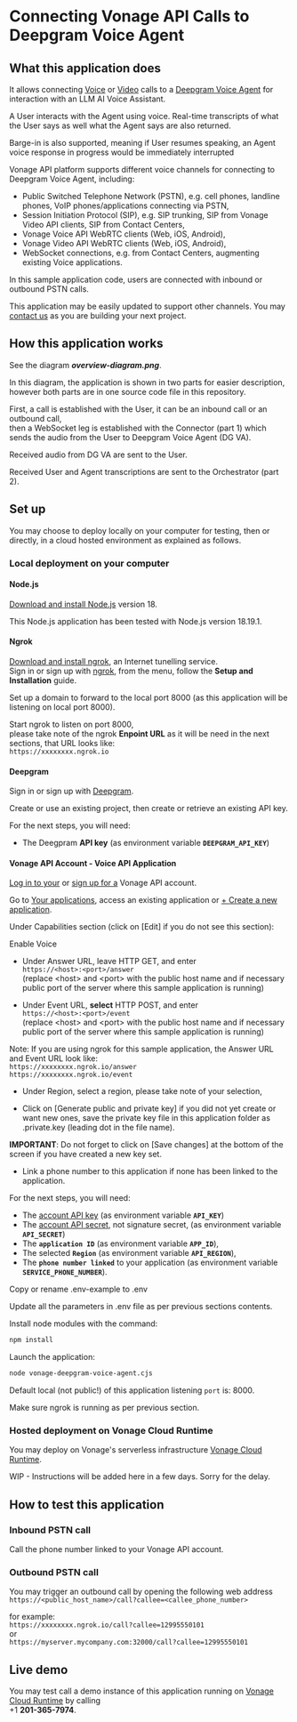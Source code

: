 # Connecting Vonage API Calls to Deepgram Voice Agent

## What this application does

It allows connecting [Voice](https://www.vonage.com/communications-apis/voice/) or [Video](https://www.vonage.com/communications-apis/video/) calls to a [Deepgram Voice Agent](https://deepgram.com/learn/introducing-ai-voice-agent-api) for interaction with an LLM AI Voice Assistant.

A User interacts with the Agent using voice. Real-time transcripts of what the User says as well what the Agent says are also returned.

Barge-in is also supported, meaning if User resumes speaking, an Agent voice response in progress would be immediately interrupted

Vonage API platform supports different voice channels for connecting to Deepgram Voice Agent, including:
- Public Switched Telephone Network (PSTN), e.g. cell phones, landline phones, VoIP phones/applications connecting via PSTN,
- Session Initiation Protocol (SIP), e.g. SIP trunking, SIP from Vonage Video API clients, SIP from Contact Centers,
- Vonage Voice API WebRTC clients (Web, iOS, Android),
- Vonage Video API WebRTC clients (Web, iOS, Android),
- WebSocket connections, e.g. from Contact Centers, augmenting existing Voice applications.

In this sample application code, users are connected with inbound or outbound PSTN calls.

This application may be easily updated to support other channels. You may [contact us](https://www.vonage.com/communications-apis/contact-api/) as you are building your next project.

## How this application works

See the diagram **_overview-diagram.png_**.</br>

In this diagram, the application is shown in two parts for easier description, however both parts are in one source code file in this repository.</br>

First, a call is established with the User, it can be an inbound call or an outbound call,</br>
then a WebSocket leg is established with the Connector (part 1) which sends the audio from the User to Deepgram Voice Agent (DG VA).</br>

Received audio from DG VA are sent to the User.

Received User and Agent transcriptions are sent to the Orchestrator (part 2).</br>


## Set up

You may choose to deploy locally on your computer for testing, then or directly, in a cloud hosted environment as explained as follows.

### Local deployment on your computer

#### Node.js

[Download and install Node.js](https://nodejs.org/en/download/package-manager) version 18.

This Node.js application has been tested with Node.js version 18.19.1.

#### Ngrok

[Download and install ngrok](https://ngrok.com/download), an Internet tunelling service.</br>
Sign in or sign up with [ngrok](https://ngrok.com/), from the menu, follow the **Setup and Installation** guide.

Set up a domain to forward to the local port 8000 (as this application will be listening on local port 8000).

Start ngrok to listen on port 8000,</br>
please take note of the ngrok **Enpoint URL** as it will be need in the next sections,
that URL looks like:</br>
`https://xxxxxxxx.ngrok.io`

#### Deepgram

Sign in or sign up with [Deepgram](https://deepgram.com/).

Create or use an existing project, then create or retrieve an existing API key.

For the next steps, you will need:</br>
- The Deegpram **API key** (as environment variable **`DEEPGRAM_API_KEY`**)</br>

#### Vonage API Account - Voice API Application

[Log in to your](https://ui.idp.vonage.com/ui/auth/login) or [sign up for a](https://ui.idp.vonage.com/ui/auth/registration) Vonage API account.

Go to [Your applications](https://dashboard.nexmo.com/applications), access an existing application or [+ Create a new application](https://dashboard.nexmo.com/applications/new).

Under Capabilities section (click on [Edit] if you do not see this section):

Enable Voice</br>

- Under Answer URL, leave HTTP GET, and enter</br>
`https://<host>:<port>/answer`</br>
(replace \<host\> and \<port\> with the public host name and if necessary public port of the server where this sample application is running)</br>

- Under Event URL, **select** HTTP POST, and enter</br>
`https://<host>:<port>/event`</br>
(replace \<host\> and \<port\> with the public host name and if necessary public port of the server where this sample application is running)</br>

Note: If you are using ngrok for this sample application, the Answer URL and Event URL look like:</br>
`https://xxxxxxxx.ngrok.io/answer`</br>
`https://xxxxxxxx.ngrok.io/event`</br> 

- Under Region, select a region, please take note of your selection,	

- Click on [Generate public and private key] if you did not yet create or want new ones, save the private key file in this application folder as .private.key (leading dot in the file name).</br>

**IMPORTANT**: Do not forget to click on [Save changes] at the bottom of the screen if you have created a new key set.</br>

- Link a phone number to this application if none has been linked to the application.

For the next steps, you will need:</br>
- The [account API key](https://dashboard.nexmo.com/settings) (as environment variable **`API_KEY`**)</br>
- The [account API secret](https://dashboard.nexmo.com/settings), not signature secret, (as environment variable **`API_SECRET`**)</br>
- The **`application ID`** (as environment variable **`APP_ID`**),</br>
- The selected **`Region`** (as environment variable **`API_REGION`**),</br>
- The **`phone number linked`** to your application (as environment variable **`SERVICE_PHONE_NUMBER`**).</br>

Copy or rename .env-example to .env<br>

Update all the parameters in .env file as per previous sections contents.<br>

Install node modules with the command:<br>
 ```bash
npm install
```

Launch the application:<br>
```bash
node vonage-deepgram-voice-agent.cjs
```
Default local (not public!) of this application listening `port` is: 8000.

Make sure ngrok is running as per previous section.


### Hosted deployment on Vonage Cloud Runtime

You may deploy on Vonage's serverless infrastructure [Vonage Cloud Runtime](https://developer.vonage.com/en/vonage-cloud-runtime/overview).

WIP - Instructions will be added here in a few days. Sorry for the delay.


## How to test this application

### Inbound PSTN call

Call the phone number linked to your Vonage API account.

### Outbound PSTN call

You may trigger an outbound call by opening the following web address<br>
`https://<public_host_name>/call?callee=<callee_phone_number>`<br>

for example:<br>
`https://xxxxxxxx.ngrok.io/call?callee=12995550101`<br>
or<br>
`https://myserver.mycompany.com:32000/call?callee=12995550101`<br>


## Live demo

You may test call a demo instance of this application running on [Vonage Cloud Runtime](https://developer.vonage.com/en/vonage-cloud-runtime/overview) by calling<br> +1 **201-365-7974**.




